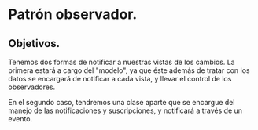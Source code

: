 # Patrón observador.
## Objetivos.
Tenemos dos formas de notificar a nuestras vistas de los cambios.
La primera estará a cargo del "modelo", ya que éste además de tratar con los datos se encargará de notificar a cada vista, y llevar el control de los observadores.

En el segundo caso, tendremos una clase aparte que se encargue del manejo de las notificaciones y suscripciones, y notificará a través de un evento.
